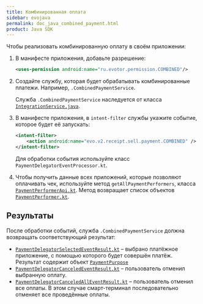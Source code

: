 ```yaml
---
title: Комбинированная оплата
sidebar: evojava
permalink: doc_java_сombined_payment.html
product: Java SDK
---
```


Чтобы реализовать комбинированную оплату в своём приложении:

1. В манифесте приложения, добавьте разрешение:

   ```xml
   <uses-permission android:name="ru.evotor.permission.COMBINED"/>
   ```

2. Создайте службу, которая будет обрабатывать комбинированные платежи. Например, `.CombinedPaymentService`.

   Служба `.CombinedPaymentService` наследуется от класса [`IntegrationService.java`](./integration-library/ru/evotor/framework/core/IntegrationService.html).

3. В манифесте приложения, в `intent-filter` службы укажите событие, которое будет её запускать:

   ```xml
   <intent-filter>
       <action android:name="evo.v2.receipt.sell.payment.COMBINED" />
   </intent-filter>
   ```

   Для обработки события используйте класс `PaymentDelegatorEventProcessor.kt`.

4. Чтобы получить данные всех приложений, которые позволяют оплачивать чек, используйте метод `getAllPaymentPerformers`, класса [`PaymentPerformerApi.kt`](./integration-library/ru/evotor/framework/component/PaymentPerformerApi.html). Метод возвращает список объектов [`PaymentPerformer.kt`](./integration-library/ru/evotor/framework/component/PaymentPerformer.html).

## Результаты

После обработки событий, служба `.CombinedPaymentService` должна возвращать соответствующий результат:

* [`PaymentDelegatorSelectedEventResult.kt`](./integration-library/ru/evotor/framework/core/action/event/receipt/payment/combined/result/PaymentDelegatorSelectedEventResult.html) – выбрано платёжное приложение, с помощью которого будет совершён платёж. Результат содержит объект [`PaymentPurpose`](./integration-library/ru/evotor/framework/payment/PaymentPurpose.html)
* [`PaymentDelegatorCanceledEventResult.kt`](./integration-library/ru/evotor/framework/core/action/event/receipt/payment/combined/result/PaymentDelegatorCanceledEventResult.html) – пользователь отменил выбранную оплату.
* [`PaymentDelegatorCanceledAllEventResult.kt`](./integration-library/ru/evotor/framework/core/action/event/receipt/payment/combined/result/PaymentDelegatorCanceledAllEventResult.html) – пользователь отменил все оплаты. В этом случае смарт-терминал последовательно отменяет все проведённые оплаты.
